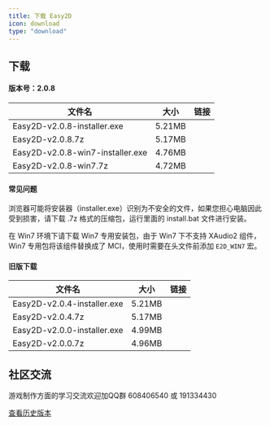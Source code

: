 ```yaml
---
title: 下载 Easy2D
icon: download
type: "download"
---
```

## 下载
#### 版本号：2.0.8

| 文件名                  |   大小   |   链接   |
| ----------------------- |:--------:|:--------:|
| Easy2D-v2.0.8-installer.exe | 5.21MB   | [<i class="download icon"></i>](https://download.easy2d.cn/release/easy2d-v2.0.8-installer.exe) |
| Easy2D-v2.0.8.7z  | 5.17MB   | [<i class="download icon"></i>](https://download.easy2d.cn/release/easy2d-v2.0.8.7z) |
| Easy2D-v2.0.8-win7-installer.exe | 4.76MB   | [<i class="download icon"></i>](https://download.easy2d.cn/release/easy2d-v2.0.8-win7-installer.exe) |
| Easy2D-v2.0.8-win7.7z  | 4.72MB   | [<i class="download icon"></i>](https://download.easy2d.cn/release/easy2d-v2.0.8-win7.7z) |

#### 常见问题

浏览器可能将安装器（installer.exe）识别为不安全的文件，如果您担心电脑因此受到损害，请下载 .7z 格式的压缩包，运行里面的 install.bat 文件进行安装。

在 Win7 环境下请下载 Win7 专用安装包，由于 Win7 下不支持 XAudio2 组件，Win7 专用包将该组件替换成了 MCI，使用时需要在头文件前添加 `E2D_WIN7` 宏。

#### 旧版下载

| 文件名                  |   大小   |   链接   |
| ----------------------- |:--------:|:--------:|
| Easy2D-v2.0.4-installer.exe | 5.21MB   | [<i class="download icon"></i>](https://download.easy2d.cn/release/easy2d-v2.0.4-installer.exe) |
| Easy2D-v2.0.4.7z  | 5.17MB   | [<i class="download icon"></i>](https://download.easy2d.cn/release/easy2d-v2.0.4.7z) |
| Easy2D-v2.0.0-installer.exe | 4.99MB   | [<i class="download icon"></i>](https://download.easy2d.cn/release/easy2d-v2.0.0-installer.exe) |
| Easy2D-v2.0.0.7z  | 4.96MB   | [<i class="download icon"></i>](https://download.easy2d.cn/release/easy2d-v2.0.0.7z) |

## 社区交流

游戏制作方面的学习交流欢迎加QQ群 608406540 或 191334430

<a class="ui button" href="/history">查看历史版本</a>
